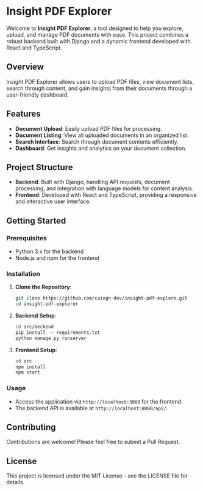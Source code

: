 # Insight PDF Explorer

Welcome to **Insight PDF Explorer**, a tool designed to help you explore, upload, and manage PDF documents with ease. This project combines a robust backend built with Django and a dynamic frontend developed with React and TypeScript.

## Overview

Insight PDF Explorer allows users to upload PDF files, view document lists, search through content, and gain insights from their documents through a user-friendly dashboard.

## Features

- **Document Upload**: Easily upload PDF files for processing.
- **Document Listing**: View all uploaded documents in an organized list.
- **Search Interface**: Search through document contents efficiently.
- **Dashboard**: Get insights and analytics on your document collection.

## Project Structure

- **Backend**: Built with Django, handling API requests, document processing, and integration with language models for content analysis.
- **Frontend**: Developed with React and TypeScript, providing a responsive and interactive user interface.

## Getting Started

### Prerequisites

- Python 3.x for the backend
- Node.js and npm for the frontend

### Installation

1. **Clone the Repository**:
   ```bash
   git clone https://github.com/caiogn-dev/insight-pdf-explore.git
   cd insight-pdf-explorer
   ```

2. **Backend Setup**:
   ```bash
   cd src/beckend
   pip install -r requirements.txt
   python manage.py runserver
   ```

3. **Frontend Setup**:
   ```bash
   cd src
   npm install
   npm start
   ```

### Usage

- Access the application via `http://localhost:3000` for the frontend.
- The backend API is available at `http://localhost:8000/api/`.

## Contributing

Contributions are welcome! Please feel free to submit a Pull Request.

## License

This project is licensed under the MIT License - see the LICENSE file for details.
